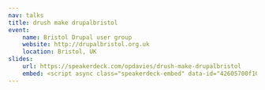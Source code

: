 ```yaml
---
nav: talks
title: drush make drupalbristol
event:
    name: Bristol Drupal user group
    website: http://drupalbristol.org.uk
    location: Bristol, UK
slides:
    url: https://speakerdeck.com/opdavies/drush-make-drupalbristol
    embed: <script async class="speakerdeck-embed" data-id="42605700f102013198de5a5f6f23ab67" data-ratio="1.29456384323641" src="//speakerdeck.com/assets/embed.js"></script>
---
```

